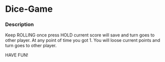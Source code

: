 # Dice-Game

### Description
Keep ROLLING once press HOLD current score will save and turn goes to other player.
At any point of time you got 1. You will loose current points and turn goes to other player.

HAVE FUN!
